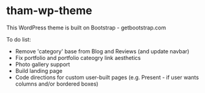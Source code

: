 # tham-wp-theme

This WordPress theme is built on Bootstrap - getbootstrap.com

To do list:
- Remove 'category' base from Blog and Reviews (and update navbar)
- Fix portfolio and portfolio cateogry link aesthetics
- Photo gallery support
- Build landing page
- Code directions for custom user-built pages (e.g. Present - if user wants columns and/or bordered boxes)
